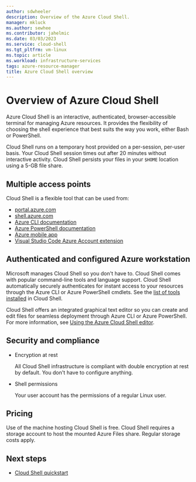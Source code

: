 ```yaml
---
author: sdwheeler
description: Overview of the Azure Cloud Shell.
manager: mkluck
ms.author: sewhee
ms.contributor: jahelmic
ms.date: 03/03/2023
ms.service: cloud-shell
ms.tgt_pltfrm: vm-linux
ms.topic: article
ms.workload: infrastructure-services
tags: azure-resource-manager
title: Azure Cloud Shell overview
---
```

# Overview of Azure Cloud Shell

Azure Cloud Shell is an interactive, authenticated, browser-accessible terminal for managing Azure
resources. It provides the flexibility of choosing the shell experience that best suits the way you
work, either Bash or PowerShell.

Cloud Shell runs on a temporary host provided on a per-session, per-user basis. Your Cloud Shell
session times out after 20 minutes without interactive activity. Cloud Shell persists your files in
your `$HOME` location using a 5-GB file share.

## Multiple access points

Cloud Shell is a flexible tool that can be used from:

- [portal.azure.com][06]
- [shell.azure.com][07]
- [Azure CLI documentation][01]
- [Azure PowerShell documentation][02]
- [Azure mobile app][04]
- [Visual Studio Code Azure Account extension][05]

## Authenticated and configured Azure workstation

Microsoft manages Cloud Shell so you don't have to. Cloud Shell comes with popular command-line
tools and language support. Cloud Shell automatically securely authenticates for instant access to
your resources through the Azure CLI or Azure PowerShell cmdlets. See the
[list of tools installed][03] in Cloud Shell.

Cloud Shell offers an integrated graphical text editor so you can create and edit files for seamless
deployment through Azure CLI or Azure PowerShell. For more information, see
[Using the Azure Cloud Shell editor][09].

## Security and compliance

- Encryption at rest

  All Cloud Shell infrastructure is compliant with double encryption at rest by default. You don't
  have to configure anything.

- Shell permissions

  Your user account has the permissions of a regular Linux user.

## Pricing

Use of the machine hosting Cloud Shell is free. Cloud Shell requires a storage account to host the
mounted Azure Files share. Regular storage costs apply.

## Next steps

- [Cloud Shell quickstart][08]

<!-- link references -->
[01]: /cli/azure
[02]: /powershell/azure
[03]: features.md#pre-installed-tools
[04]: https://azure.microsoft.com/features/azure-portal/mobile-app/
[05]: https://marketplace.visualstudio.com/items?itemName=ms-vscode.azure-account
[06]: https://portal.azure.com
[07]: https://shell.azure.com
[08]: quickstart.md
[09]: using-cloud-shell-editor.md
